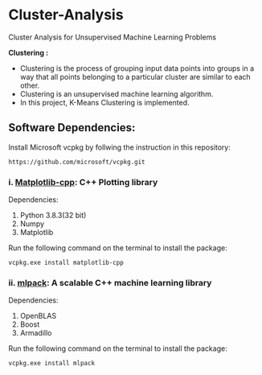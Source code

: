 # Cluster-Analysis
Cluster Analysis for Unsupervised Machine Learning Problems

**Clustering :** <br>
  - Clustering is the process of grouping input data points into groups in a way that all
points belonging to a particular cluster are similar to each other.<br>
  - Clustering is an unsupervised machine learning algorithm.<br>
  - In this project, K-Means Clustering is implemented.<br>
  
## Software Dependencies:

Install Microsoft vcpkg by follwing the instruction in this repository: <br>
```
https://github.com/microsoft/vcpkg.git
```

### i. [Matplotlib-cpp](https://github.com/lava/matplotlib-cpp.git): C++ Plotting library   
Dependencies:
  1. Python 3.8.3(32 bit)
  2. Numpy
  3. Matplotlib
  
Run the following command on the terminal to install the package:<br>
```
vcpkg.exe install matplotlib-cpp
```

### ii. [mlpack](https://github.com/mlpack/mlpack.git): A scalable C++ machine learning library   
Dependencies:
  1. OpenBLAS
  2. Boost
  3. Armadillo
  
Run the following command on the terminal to install the package:<br>
```
vcpkg.exe install mlpack
```
